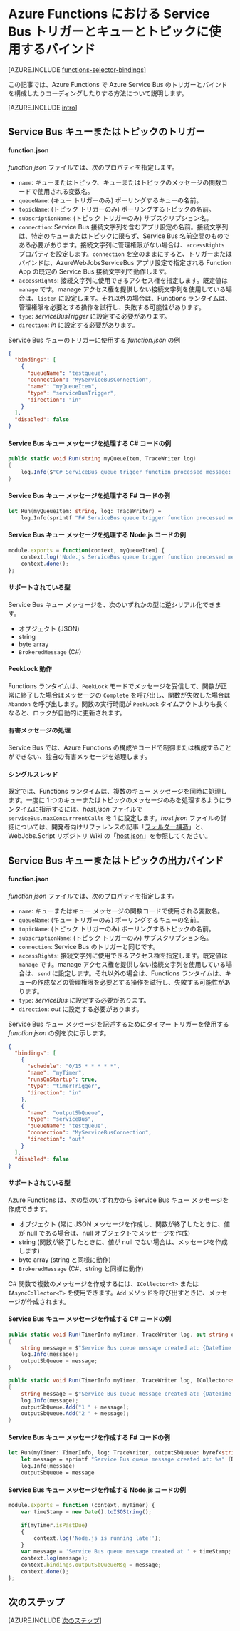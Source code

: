 <properties
	pageTitle="Azure Functions における Service Bus トリガーとバインド | Microsoft Azure"
	description="Azure Functions で Azure Service Bus トリガーとバインドを使用する方法を説明します。"
	services="functions"
	documentationCenter="na"
	authors="christopheranderson"
	manager="erikre"
	editor=""
	tags=""
	keywords="Azure Functions, 関数, イベント処理, 動的コンピューティング, サーバーなしのアーキテクチャ"/>

<tags
	ms.service="functions"
	ms.devlang="multiple"
	ms.topic="reference"
	ms.tgt_pltfrm="multiple"
	ms.workload="na"
	ms.date="08/22/2016"
	ms.author="chrande; glenga"/>

# Azure Functions における Service Bus トリガーとキューとトピックに使用するバインド

[AZURE.INCLUDE [functions-selector-bindings](../../includes/functions-selector-bindings.md)]

この記事では、Azure Functions で Azure Service Bus のトリガーとバインドを構成したりコーディングしたりする方法について説明します。

[AZURE.INCLUDE [intro](../../includes/functions-bindings-intro.md)]

## <a id="sbtrigger"></a>Service Bus キューまたはトピックのトリガー

#### function.json

*function.json* ファイルでは、次のプロパティを指定します。

- `name`: キューまたはトピック、キューまたはトピックのメッセージの関数コードで使用される変数名。
- `queueName`: (キュー トリガーのみ) ポーリングするキューの名前。
- `topicName`: (トピック トリガーのみ) ポーリングするトピックの名前。
- `subscriptionName`: (トピック トリガーのみ) サブスクリプション名。
- `connection`: Service Bus 接続文字列を含むアプリ設定の名前。接続文字列は、特定のキューまたはトピックに限らず、Service Bus 名前空間のものである必要があります。接続文字列に管理権限がない場合は、`accessRights` プロパティを設定します。`connection` を空のままにすると、トリガーまたはバインドは、AzureWebJobsServiceBus アプリ設定で指定される Function App の既定の Service Bus 接続文字列で動作します。
- `accessRights`: 接続文字列に使用できるアクセス権を指定します。既定値は `manage` です。manage アクセス権を提供しない接続文字列を使用している場合は、`listen` に設定します。それ以外の場合は、Functions ランタイムは、管理権限を必要とする操作を試行し、失敗する可能性があります。
- `type`: *serviceBusTrigger* に設定する必要があります。
- `direction`: *in* に設定する必要があります。

Service Bus キューのトリガーに使用する *function.json* の例

```json
{
  "bindings": [
    {
      "queueName": "testqueue",
      "connection": "MyServiceBusConnection",
      "name": "myQueueItem",
      "type": "serviceBusTrigger",
      "direction": "in"
    }
  ],
  "disabled": false
}
```

#### Service Bus キュー メッセージを処理する C# コードの例

```csharp
public static void Run(string myQueueItem, TraceWriter log)
{
    log.Info($"C# ServiceBus queue trigger function processed message: {myQueueItem}");
}
```

#### Service Bus キュー メッセージを処理する F# コードの例

```fsharp
let Run(myQueueItem: string, log: TraceWriter) =
    log.Info(sprintf "F# ServiceBus queue trigger function processed message: %s" myQueueItem)
```

#### Service Bus キュー メッセージを処理する Node.js コードの例

```javascript
module.exports = function(context, myQueueItem) {
    context.log('Node.js ServiceBus queue trigger function processed message', myQueueItem);
    context.done();
};
```

#### サポートされている型

Service Bus キュー メッセージを、次のいずれかの型に逆シリアル化できます。

* オブジェクト (JSON)
* string
* byte array
* `BrokeredMessage` (C#)

#### <a id="sbpeeklock"></a> PeekLock 動作

Functions ランタイムは、`PeekLock` モードでメッセージを受信して、関数が正常に終了した場合はメッセージの `Complete` を呼び出し、関数が失敗した場合は `Abandon` を呼び出します。関数の実行時間が `PeekLock` タイムアウトよりも長くなると、ロックが自動的に更新されます。

#### <a id="sbpoison"></a> 有害メッセージの処理

Service Bus では、Azure Functions の構成やコードで制御または構成することができない、独自の有害メッセージを処理します。

#### <a id="sbsinglethread"></a> シングルスレッド

既定では、Functions ランタイムは、複数のキュー メッセージを同時に処理します。一度に 1 つのキューまたはトピックのメッセージのみを処理するようにランタイムに指示するには、*host.json* ファイルで `serviceBus.maxConcurrrentCalls` を 1 に設定します。*host.json* ファイルの詳細については、開発者向けリファレンスの記事「[フォルダー構造](functions-reference.md#folder-structure)」と、WebJobs.Script リポジトリ Wiki の「[host.json](https://github.com/Azure/azure-webjobs-sdk-script/wiki/host.json)」を参照してください。

## <a id="sboutput"></a>Service Bus キューまたはトピックの出力バインド

#### function.json

*function.json* ファイルでは、次のプロパティを指定します。

- `name`: キューまたはキュー メッセージの関数コードで使用される変数名。
- `queueName`: (キュー トリガーのみ) ポーリングするキューの名前。
- `topicName`: (トピック トリガーのみ) ポーリングするトピックの名前。
- `subscriptionName`: (トピック トリガーのみ) サブスクリプション名。
- `connection`: Service Bus のトリガーと同じです。
- `accessRights`: 接続文字列に使用できるアクセス権を指定します。既定値は `manage` です。manage アクセス権を提供しない接続文字列を使用している場合は、`send` に設定します。それ以外の場合は、Functions ランタイムは、キューの作成などの管理権限を必要とする操作を試行し、失敗する可能性があります。
- `type`: *serviceBus* に設定する必要があります。
- `direction`: *out* に設定する必要があります。

Service Bus キュー メッセージを記述するためにタイマー トリガーを使用する *function.json* の例を次に示します。

```JSON
{
  "bindings": [
    {
      "schedule": "0/15 * * * * *",
      "name": "myTimer",
      "runsOnStartup": true,
      "type": "timerTrigger",
      "direction": "in"
    },
    {
      "name": "outputSbQueue",
      "type": "serviceBus",
      "queueName": "testqueue",
      "connection": "MyServiceBusConnection",
      "direction": "out"
    }
  ],
  "disabled": false
}
``` 

#### サポートされている型

Azure Functions は、次の型のいずれかから Service Bus キュー メッセージを作成できます。

* オブジェクト (常に JSON メッセージを作成し、関数が終了したときに、値が null である場合は、null オブジェクトでメッセージを作成)
* string (関数が終了したときに、値が null でない場合は、メッセージを作成します)
* byte array (string と同様に動作)
* `BrokeredMessage` (C#、string と同様に動作)

C# 関数で複数のメッセージを作成するには、`ICollector<T>` または `IAsyncCollector<T>` を使用できます。`Add` メソッドを呼び出すときに、メッセージが作成されます。

#### Service Bus キュー メッセージを作成する C# コードの例

```csharp
public static void Run(TimerInfo myTimer, TraceWriter log, out string outputSbQueue)
{
	string message = $"Service Bus queue message created at: {DateTime.Now}";
    log.Info(message); 
    outputSbQueue = message;
}
```

```csharp
public static void Run(TimerInfo myTimer, TraceWriter log, ICollector<string> outputSbQueue)
{
	string message = $"Service Bus queue message created at: {DateTime.Now}";
    log.Info(message); 
    outputSbQueue.Add("1 " + message);
    outputSbQueue.Add("2 " + message);
}
```

#### Service Bus キュー メッセージを作成する F# コードの例

```fsharp
let Run(myTimer: TimerInfo, log: TraceWriter, outputSbQueue: byref<string>) =
    let message = sprintf "Service Bus queue message created at: %s" (DateTime.Now.ToString())
    log.Info(message)
    outputSbQueue = message
```

#### Service Bus キュー メッセージを作成する Node.js コードの例

```javascript
module.exports = function (context, myTimer) {
    var timeStamp = new Date().toISOString();
    
    if(myTimer.isPastDue)
    {
        context.log('Node.js is running late!');
    }
    var message = 'Service Bus queue message created at ' + timeStamp;
    context.log(message);   
    context.bindings.outputSbQueueMsg = message;
    context.done();
};
```

## 次のステップ

[AZURE.INCLUDE [次のステップ](../../includes/functions-bindings-next-steps.md)]

<!---HONumber=AcomDC_0921_2016-->